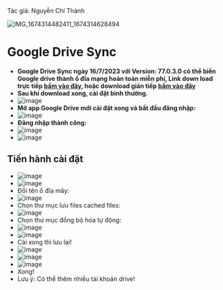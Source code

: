 Tác giả: Nguyễn Chí Thành 

![IMG_1674314482411_1674314628494](https://user-images.githubusercontent.com/82578024/231742838-ac83d773-07c4-4fd9-bbd3-7b2d8c6f5c35.jpg)

# Google Drive Sync #

- **Google Drive Sync ngày 16/7/2023 với Version: 77.0.3.0 có thể biến Google drive thành ổ đĩa mạng hoàn toàn miễn phí, Link down load trực tiếp [bấm vào đây](https://www.google.com/drive/download/), hoặc download gián tiếp [bấm vào đây](https://bsthanh-my.sharepoint.com/:f:/g/personal/0914678254_bsthanh_onmicrosoft_com/Eu4ojqEzpjZJnYvywUKJEI0BfiwmaoLPXdkglT_zLSaFSw?e=xadFbb)**
- **Sau khi download xong, cài đặt bình thường.**
- ![image](https://github.com/BsNgChiThanh/GoogleDriveSync/assets/82578024/c7242a6a-189f-4050-843d-bd96c20a5547)
- **Mở app Google Drive mới cài đặt xong và bất đầu đăng nhập:**
- ![image](https://github.com/BsNgChiThanh/GoogleDriveSync/assets/82578024/2107d666-9e59-45f8-af0b-233336978f94)
- **Đăng nhập thành công:**
- ![image](https://github.com/BsNgChiThanh/GoogleDriveSync/assets/82578024/6fdc420e-65e8-499e-81f2-3012c552a16f)
- ![image](https://github.com/BsNgChiThanh/GoogleDriveSync/assets/82578024/4243be6c-169a-42b1-8bf8-3b398feb6611)
## Tiến hành cài đặt ##
- ![image](https://github.com/BsNgChiThanh/GoogleDriveSync/assets/82578024/172c48bb-f7b3-4b15-bb94-56156503f077)
- ![image](https://github.com/BsNgChiThanh/GoogleDriveSync/assets/82578024/2aad019a-8f36-48b8-a5e3-1bd25a53b317)
- Đổi tên ổ đĩa mây:
- ![image](https://github.com/BsNgChiThanh/GoogleDriveSync/assets/82578024/2dbc3722-03dd-4977-93df-8c26ea5ea242)
- Chọn thư mục lưu files cached files:
- ![image](https://github.com/BsNgChiThanh/GoogleDriveSync/assets/82578024/63253cac-705f-4bf7-9b57-e0ad708a2ca1)
- Chọn thư mục đồng bộ hóa tự động:
- ![image](https://github.com/BsNgChiThanh/GoogleDriveSync/assets/82578024/8dc5b93f-6f52-4722-b6b1-993a9547caf3)
- ![image](https://github.com/BsNgChiThanh/GoogleDriveSync/assets/82578024/b1bdcb0d-bb4a-43de-a9fe-9ec42e97f29e)
- Cài xong thì lưu lại!
- ![image](https://github.com/BsNgChiThanh/GoogleDriveSync/assets/82578024/030f5b62-07fd-4e80-a17d-c256508a5faa)
- ![image](https://github.com/BsNgChiThanh/GoogleDriveSync/assets/82578024/738cee68-5dee-447c-97c7-116ddac2fcfc)
- ![image](https://github.com/BsNgChiThanh/GoogleDriveSync/assets/82578024/ae5a7c46-9b9d-4bb2-818f-bb5f6c03056a)
- Xong!
-  Lưu ý: Có thể thêm nhiều tài khoản drive!
